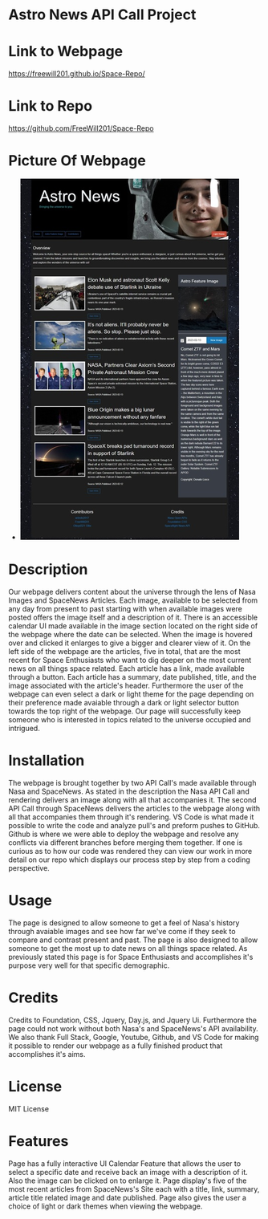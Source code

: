 # Astro News API Call Project


# Link to Webpage

https://freewill201.github.io/Space-Repo/

# Link to Repo

https://github.com/FreeWill201/Space-Repo

# Picture Of Webpage

- ![ Picture Of Webpage]( images/../assets/images/space-repo-image_720.jpg "Full Image Of Page")

# Description 

Our webpage delivers content about the universe through the lens of Nasa Images and SpaceNews Articles. Each image, available to be selected from any day from present to past starting with when available images were posted offers the image itself and a description of it. There is an accessible calendar UI made available  in the image section located on the right side of the webpage where the date can be selected. When the image is hovered over and clicked it enlarges to give a bigger and clearer view of it. On the left side of the webpage are the articles, five in total, that are the most recent for Space Enthusiasts who want to dig deeper on the most current news on all things space related. Each article has a link, made available through a button. Each article has a summary, date published, title, and the image associated with the article's header. Furthermore the user of the webpage can even select a dark or light theme for the page depending on their preference made avaiable through a dark or light selector button towards the top right of the webpage. Our page will successfully keep someone who is interested in topics related to the universe occupied and intrigued. 

# Installation 

The webpage is brought together by two API Call's made available through Nasa and SpaceNews. As stated in the description the Nasa API Call and rendering delivers an image along with all that accompanies it. The second API Call through SpaceNews delivers the articles to the webpage along with all that accompanies them through it's rendering. VS Code is what made it possible to write the code and analyze pull's and preform pushes to GitHub. Github is where we were able to deploy the webpage and resolve any conflicts via different branches before merging them together. If one is curious as to how our code was rendered they can view our work in more detail on our repo which displays our process step by step from a coding perspective.

# Usage 

The page is designed to allow someone to get a feel of Nasa's history through avaiable images and see how far we've come if they seek to compare and contrast present and past. The page is also designed to allow someone to get the most up to date news on all things space related. As previously stated this page is for Space Enthusiasts and accomplishes it's purpose very well for that specific demographic. 

# Credits

Credits to Foundation, CSS, Jquery, Day.js, and Jquery Ui. Furthermore the page could not work without both Nasa's and SpaceNews's API availability. We also thank Full Stack, Google, Youtube, Github, and VS Code for making it possible to render our webpage as a fully finished product that accomplishes it's aims.

# License 

MIT License 

# Features

Page has a fully interactive UI Calendar Feature that allows the user to select a specific date and receive back an image with a description of it. Also the image can be clicked on to enlarge it. Page display's five of the most recent articles from SpaceNews's Site each with a title, link, summary, article title related image and date published. Page also gives the user a choice of light or dark themes when viewing the webpage. 

